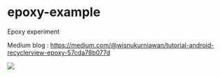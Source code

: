 # epoxy-example
Epoxy experiment

Medium blog : https://medium.com/@wisnukurniawan/tutorial-android-recyclerview-epoxy-57cda78b077d

![](./demo.gif)